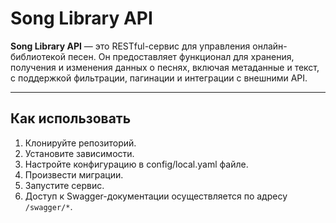 # Song Library API

**Song Library API** — это RESTful-сервис для управления онлайн-библиотекой песен. Он предоставляет функционал для хранения, получения и изменения данных о песнях, включая метаданные и текст, с поддержкой фильтрации, пагинации и интеграции с внешними API.

---

## **Как использовать**
1. Клонируйте репозиторий.
2. Установите зависимости.
3. Настройте конфигурацию в config/local.yaml файле.
4. Произвести миграции.
5. Запустите сервис.
6. Доступ к Swagger-документации осуществляется по адресу `/swagger/*`.
